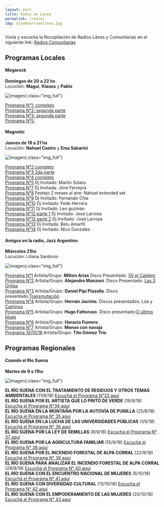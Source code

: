 ```yaml
---
layout: post
title: Radio en Linea
permalink: /radio/
img: ojodebarroenlinea.jpg
---
```


Visita y escucha la Recopilación de Radios Libres y Comunitarias en el siguiente link: [Radios Comunitarias](https://www.respeto.org.ar/radios)

## Programas Locales

#### Megarock  
__Domingos de 20 a 22 hs__  
Locución:
__Magui__, __Klauss__ y __Pablo__

![imagen]({{site.baseurl}}/img/megarock.jpg){:class="img_full"}

[Programa N°1: completo](https://archive.org/details/ojodebarro_megarock_1)  
[Programa N°2: segunda parte](https://archive.org/details/ojodebarro_megarock_2)  
[Programa N°3: segunda parte](https://archive.org/details/ojodebarro_megarock_3)  
[Programa N°5:](https://archive.org/details/ojodebarro_megarock_6)

#### Magnetic  
__Jueves de 19 a 21 hs__  
Locución: __Nahuel Castro__ y __Ema Sabarini__

![imagen]({{site.baseurl}}/img/magnetic1.jpeg){:class="img_full"}

[Programa N°2 completo](https://archive.org/details/ojodebarro_magnetic_2)  
[Programa N°3 2da parte](https://archive.org/details/ojodebarro_magnetic_3)  
[Programa N°4 completo](https://archive.org/details/ojodebarro_magnetic_4)  
[Programa N°5](https://archive.org/details/ojodebarro_magnetic_5) Dj Invitado: Martín Solaro  
[Programa N°7](https://archive.org/details/ojodebarro_magnetic_8) Dj Invitada: Jime Ferreyra  
[Programa N°8](https://archive.org/details/ojodebarro_magnetic_8_201809) Festejo 2 meses al aire: Nahuel extended set  
[Programa N°9](https://archive.org/details/magnetic_9) Dj Invitado: Fernando Chía  
[Programa N°10](https://archive.org/details/ojodebarro_magnetic_10) Dj invitado: Fede Herrera  
[Programa N°11](https://archive.org/details/ojodebarro_magnetic_11) Dj Invitado: Leo guzman  
[Programa N°12 parte 1](https://archive.org/details/ojodebarro_magnetic_12_1) Dj Invitado: José Larrosa  
[Programa N°12 parte 2](https://archive.org/details/ojodebarro_magnetic_12_2) Dj Invitado: José Larrosa  
[Programa N°13](https://archive.org/details/ojodebarro_magnetic_14) Dj Invitada: Belu Amarfil  
[Programa N°14](https://archive.org/details/ojodebarro_magnetic_13) Dj Invitado: Nico Gonzales  

#### Amigos en la radio, Jazz Argentino

__Miércoles 21hs__  
Locución: Liliana Sardonio  

![imagen]({{site.baseurl}}/img/amigosenlaradio.jpeg){:class="img_full"}  

[Programa N°1](https://archive.org/details/ojodebarro_amigosenlaradio_1)  Artista/Grupo: __Milton Arias__ Disco Presentado: [50 el Caldero](https://www.youtube.com/watch?v=xpo51WX9Yd4)  
[Programa N°2](https://archive.org/details/ojodebarro_amigosenlaradio_2)  Artista/Grupo: __Alejandro Manzoni__. Disco Presentado: [Las 3 Orillas](https://www.youtube.com/watch?v=1qlZuLf33F4)  
[Programa N°3](https://archive.org/details/ojodebarro_amigosporlaradio_3) Artista/Grupo: __Daniel Pipi Piazolla__. Disco presentado:[Transmutación](https://www.youtube.com/watch?v=_sPxncRTDd4)  
[Programa N°4](https://archive.org/details/ojodebarro_amigosenlaradio_4) Artista/Grupo: __Hernán Jacinto__. Discos presentados: Lúa y [Caminos](https://www.youtube.com/watch?v=0PQPdcvpsss)  
[Programa N°5](https://archive.org/details/ojodebarro_amigosenlaradio_5) Artista/Grupo: __Hugo Fattoruso__. Disco presentado:[O último blues](https://www.youtube.com/watch?v=bT9fs92Z410)  
[Programa N°6](https://archive.org/details/ojodebarro_amigosenlaradio_6) Artista/Grupo: __Horacio Fumero__  
[Programa N°7](https://archive.org/details/ojodebarro_amigosenlaradio_7) Artista/Grupo: __Monos con navaja__  
[Programa 10/10/18](https://archive.org/details/ojodebarro_amigosenlaradio_10_10) Artista/Grupo: __Tito Gómez Trío__

## Programas Regionales

#### Cuando el Río Suena
__Martes de 9 a 11hs__  

![imagen]({{site.baseurl}}/img/cuandoelriosuena.jpg){:class="img_full"}

__EL RÍO SUENA CON EL TRATAMIENTO DE RESIDUOS Y OTROS TEMAS AMBIENTALES__ (11/8/18) [Escuchá el Programa N°33 aquí](https://archive.org/details/ojodebarro_cuandoelriosuena_1)  
__EL RÍO SUENA POR EL ARTISTA QUE LO PINTÓ DE VERDE__ (18/8/18) [Escuchá el Programa N°34 aquí](https://archive.org/details/ojodebarro_cuandoelriosuena_2)  
__EL RÍO SUENA EN LA MONTAÑA POR LA AUTOVÍA DE PUNILLA__ (25/8/18) [Escuchá el Programa N° 35 aquí](https://archive.org/details/ojodebarro_cuandoelriosuena_3)  
__EL RÍO SUENA EN LA LUCHA DE LAS UNIVERSIDADES PÚBLICAS__ (1/9/18) [Escuchá el Programa N° 36 aquí](https://archive.org/details/ojodebarro_cuandoelriosuena_4_1)  
__EL RÍO SUENA POR LA LEY DE SEMILLAS__ (8/9/18) [Escuchá el Programa N° 37 aquí](https://archive.org/details/ojodebarro_cuandoelriosuena_4)  
__EL RÍO SUENA POR LA AGRICULTURA FAMILIAR__ (15/9/18) [Escuchá el Programa N° 38 aquí](https://archive.org/details/ojodebarro_cuandoelriosuena_6)  
__EL RÍO SUENA POR EL INCENDIO FORESTAL DE ALPA CORRAL__ (22/9/18) [Escuchá el Programa N° 39 aquí](https://archive.org/details/ojodebarro_cuandoelriosuena_39)  
__EL RÍO SUENA PARA ANALIZAR EL INCENDIO FORESTAL DE ALPA CORRAL__ (29/9/18) [Escuchá el Programa N° 40 aquí](https://archive.org/details/ojodebarro_cuandoelriosuena_40)  
__EL RÍO SUENA CON EL ENCUENTRO NACIONAL DE MUJERES__ (6/10/18) [Escuchá el Programa N° 41 aquí](https://archive.org/details/ojodebarro_cuandoelriosuena_41)  
__EL RÍO SUENA CON DIVERSIDAD CULTURAL__ (13/10/18) [Escuchá el Programa N° 42 aquí](https://archive.org/details/ojodebarro_cuandoelriosuena_42)  
__EL RÍO SUENA CON EL EMPODERAMIENTO DE LAS MUJERES__ (20/10/18) [Escuchá el Programa N° 43 aquí](https://archive.org/details/ojodebarro_cuandoelriosuena_43)  
